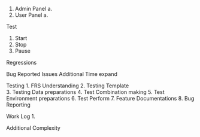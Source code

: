 1. Admin Panel
    a. 
2. User Panel
    a. 


Test
  1. Start
  2. Stop
  3. Pause

Regressions


Bug Reported Issues
Additional Time expand



Testing
    1. FRS Understanding
    2. Testing Template   
    3. Testing Data preparations
    4. Test Combination making
    5. Test Environment preparations
    6. Test Perform
    7. Feature Documentations
    8. Bug Reporting
    
       
Work Log
1. 

Additional Complexity
